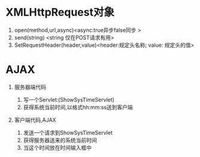 # XMLHttpRequest对象
1. open(method,url,async)<async:true异步false同步 >
2. send(string) <string 仅在POST请求有用>
3. SetRequestHeader(header,value)<header:规定头名称; value: 规定头的值>




# AJAX
1. 服务器端代码
	1. 写一个Servlet:(ShowSysTimeServlet) 
	2. 获得系统当前时间,以格式hh:mm:ss送到客户端



2. 客户端代码,AJAX
	1. 发送一个请求到ShowSysTimeServlet
	2. 获得服务器送来的系统当前时间
	3. 当这个时间放在时间输入框中
